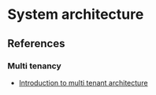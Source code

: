 # System architecture

## References

### Multi tenancy

* [Introduction to multi tenant architecture](https://allaboutbackend.substack.com/p/introduction-to-multi-tenant-architecture?r=8sprj&utm_campaign=post&utm_medium=web&utm_source=reddit)
